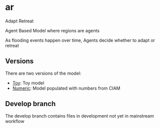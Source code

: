 # ar

Adapt Retreat

Agent Based Model where regions are agents

As flooding events happen over time, Agents decide whether to adapt or retreat


## Versions

There are two versions of the model:
* [Toy](./src/toy): Toy model
* [Numeric](./src/numeric): Model populated with numbers from CIAM


## Develop branch
The develop branch contains files in development not yet in mainstream workflow
